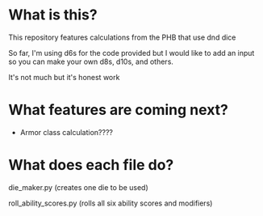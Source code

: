 # What is this?
This repository features calculations from the PHB that use dnd dice

So far, I'm using d6s for the code provided but I would like to add an input so you can make your own d8s, d10s, and others. 

It's not much but it's honest work


# What features are coming next?
- Armor class calculation????



# What does each file do?

die_maker.py (creates one die to be used)

roll_ability_scores.py (rolls all six ability scores and modifiers)
